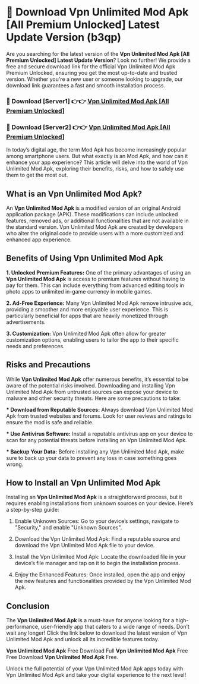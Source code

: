 # 🤖 Download Vpn Unlimited Mod Apk [All Premium Unlocked] Latest Update Version (b3qp)

Are you searching for the latest version of the <strong>Vpn Unlimited Mod Apk [All Premium Unlocked] Latest Update Version</strong>? Look no further! We provide a free and secure download link for the official Vpn Unlimited Mod Apk Premium Unlocked, ensuring you get the most up-to-date and trusted version. Whether you're a new user or someone looking to upgrade, our download link guarantees a fast and smooth installation process.


<h3>📌 Download [Server1] 👉👉 <a href="https://hapymods.com?title=Vpn+Unlimited+Mod+Apk&ref=3B1">Vpn Unlimited Mod Apk [All Premium Unlocked]</a></h3>

<h3>📌 Download [Server2] 👉👉 <a href="https://hapymods.com?title=Vpn+Unlimited+Mod+Apk&ref=3B1">Vpn Unlimited Mod Apk [All Premium Unlocked]</a></h3>


In today’s digital age, the term Mod Apk has become increasingly popular among smartphone users. But what exactly is an Mod Apk, and how can it enhance your app experience? This article will delve into the world of Vpn Unlimited Mod Apk, exploring their benefits, risks, and how to safely use them to get the most out.


<h2>What is an Vpn Unlimited Mod Apk?</h2>

An <strong>Vpn Unlimited Mod Apk</strong> is a modified version of an original Android application package (APK). These modifications can include unlocked features, removed ads, or additional functionalities that are not available in the standard version. Vpn Unlimited Mod Apk are created by developers who alter the original code to provide users with a more customized and enhanced app experience.


<h2>Benefits of Using Vpn Unlimited Mod Apk</h2>

<strong> 1. Unlocked Premium Features:</strong> One of the primary advantages of using an <strong>Vpn Unlimited Mod Apk</strong> is access to premium features without having to pay for them. This can include everything from advanced editing tools in photo apps to unlimited in-game currency in mobile games.

<strong> 2. Ad-Free Experience:</strong> Many Vpn Unlimited Mod Apk remove intrusive ads, providing a smoother and more enjoyable user experience. This is particularly beneficial for apps that are heavily monetized through advertisements.

<strong> 3. Customization:</strong> Vpn Unlimited Mod Apk often allow for greater customization options, enabling users to tailor the app to their specific needs and preferences.


<h2>Risks and Precautions</h2>

While <strong>Vpn Unlimited Mod Apk</strong> offer numerous benefits, it’s essential to be aware of the potential risks involved. Downloading and installing Vpn Unlimited Mod Apk from untrusted sources can expose your device to malware and other security threats. Here are some precautions to take:

<strong> * Download from Reputable Sources:</strong> Always download Vpn Unlimited Mod Apk from trusted websites and forums. Look for user reviews and ratings to ensure the mod is safe and reliable.

<strong> * Use Antivirus Software:</strong> Install a reputable antivirus app on your device to scan for any potential threats before installing an Vpn Unlimited Mod Apk.

<strong> * Backup Your Data:</strong> Before installing any Vpn Unlimited Mod Apk, make sure to back up your data to prevent any loss in case something goes wrong.


<h2>How to Install an Vpn Unlimited Mod Apk</h2>

Installing an <strong>Vpn Unlimited Mod Apk</strong> is a straightforward process, but it requires enabling installations from unknown sources on your device. Here’s a step-by-step guide:

 1. Enable Unknown Sources: Go to your device’s settings, navigate to "Security," and enable "Unknown Sources".

 2. Download the Vpn Unlimited Mod Apk: Find a reputable source and download the Vpn Unlimited Mod Apk file to your device.

 3. Install the Vpn Unlimited Mod Apk: Locate the downloaded file in your device’s file manager and tap on it to begin the installation process.

 4. Enjoy the Enhanced Features: Once installed, open the app and enjoy the new features and functionalities provided by the Vpn Unlimited Mod Apk.


<h2><strong>Conclusion</strong></h2>

The <strong>Vpn Unlimited Mod Apk</strong> is a must-have for anyone looking for a high-performance, user-friendly app that caters to a wide range of needs. Don’t wait any longer! Click the link below to download the latest version of Vpn Unlimited Mod Apk and unlock all its incredible features today.

<strong>Vpn Unlimited Mod Apk</strong> Free Download Full <strong>Vpn Unlimited Mod Apk</strong> Free Free Download <strong>Vpn Unlimited Mod Apk</strong> Free.

Unlock the full potential of your Vpn Unlimited Mod Apk apps today with Vpn Unlimited Mod Apk and take your digital experience to the next level!